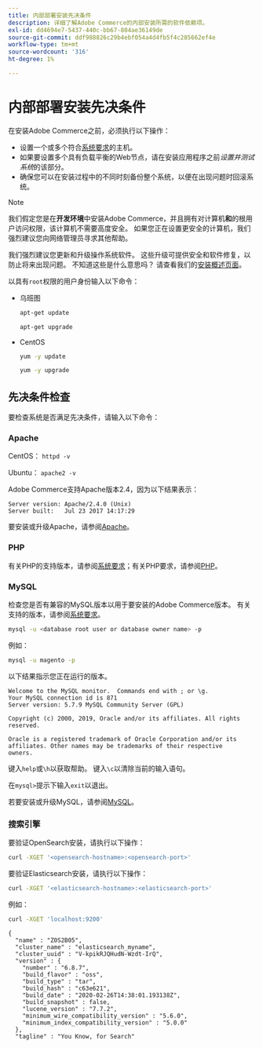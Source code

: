 ```yaml
---
title: 内部部署安装先决条件
description: 详细了解Adobe Commerce的内部安装所需的软件依赖项。
exl-id: dd4694e7-5437-440c-bb67-804ae36149de
source-git-commit: ddf988826c29b4ebf054a4d4fb5f4c285662ef4e
workflow-type: tm+mt
source-wordcount: '316'
ht-degree: 1%

---
```


# 内部部署安装先决条件

在安装Adobe Commerce之前，必须执行以下操作：

* 设置一个或多个符合[系统要求](../system-requirements.md)的主机。
* 如果要设置多个具有负载平衡的Web节点，请在安装应用程序之前&#x200B;_设置并测试系统_&#x200B;的该部分。
* 确保您可以在安装过程中的不同时刻备份整个系统，以便在出现问题时回滚系统。

>[!NOTE]
>
>我们假定您是在&#x200B;**开发环境**&#x200B;中安装Adobe Commerce，并且拥有对计算机&#x200B;**和**&#x200B;的根用户访问权限，该计算机不需要高度安全。 如果您正在设置更安全的计算机，我们强烈建议您向网络管理员寻求其他帮助。

我们强烈建议您更新和升级操作系统软件。 这些升级可提供安全和软件修复，以防止将来出现问题。 不知道这些是什么意思吗？ 请查看我们的[安装概述页面](../overview.md)。

以具有`root`权限的用户身份输入以下命令：

* 乌班图

  ```bash
  apt-get update
  ```

  ```bash
  apt-get upgrade
  ```

* CentOS

  ```bash
  yum -y update
  ```

  ```bash
  yum -y upgrade
  ```

## 先决条件检查

要检查系统是否满足先决条件，请输入以下命令：

### Apache

CentOS： `httpd -v`

Ubuntu： `apache2 -v`

Adobe Commerce支持Apache版本2.4，因为以下结果表示：

```terminal
Server version: Apache/2.4.0 (Unix)
Server built:   Jul 23 2017 14:17:29
```

要安装或升级Apache，请参阅[Apache](web-server/apache.md)。

### PHP

有关PHP的支持版本，请参阅[系统要求](../system-requirements.md)；有关PHP要求，请参阅[PHP](../system-requirements.md#php-settings)。

### MySQL

检查您是否有兼容的MySQL版本以用于要安装的Adobe Commerce版本。 有关支持的版本，请参阅[系统要求](../system-requirements.md)。

```bash
mysql -u <database root user or database owner name> -p
```

例如：

```bash
mysql -u magento -p
```

以下结果指示您正在运行的版本。

```terminal
Welcome to the MySQL monitor.  Commands end with ; or \g.
Your MySQL connection id is 871
Server version: 5.7.9 MySQL Community Server (GPL)

Copyright (c) 2000, 2019, Oracle and/or its affiliates. All rights reserved.

Oracle is a registered trademark of Oracle Corporation and/or its
affiliates. Other names may be trademarks of their respective
owners.
```

键入`help`或`\h`以获取帮助。 键入`\c`以清除当前的输入语句。

在`mysql>`提示下输入`exit`以退出。

若要安装或升级MySQL，请参阅[MySQL](database/mysql.md)。

### 搜索引擎

要验证OpenSearch安装，请执行以下操作：

```bash
curl -XGET '<opensearch-hostname>:<opensearch-port>'
```

要验证Elasticsearch安装，请执行以下操作：

```bash
curl -XGET '<elasticsearch-hostname>:<elasticsearch-port>'
```

例如：

```bash
curl -XGET 'localhost:9200'
```

```terminal
{
  "name" : "Z0S2B05",
  "cluster_name" : "elasticsearch_myname",
  "cluster_uuid" : "V-kpikRJQHudN-Wzdt-IrQ",
  "version" : {
    "number" : "6.8.7",
    "build_flavor" : "oss",
    "build_type" : "tar",
    "build_hash" : "c63e621",
    "build_date" : "2020-02-26T14:38:01.193138Z",
    "build_snapshot" : false,
    "lucene_version" : "7.7.2",
    "minimum_wire_compatibility_version" : "5.6.0",
    "minimum_index_compatibility_version" : "5.0.0"
  },
  "tagline" : "You Know, for Search"
```

